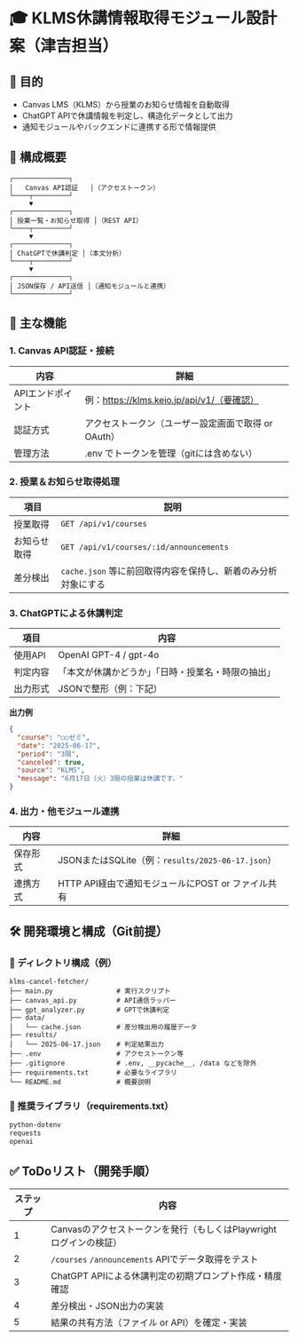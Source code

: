 # 🎓 KLMS休講情報取得モジュール設計案（津吉担当）

## 🎯 目的
- Canvas LMS（KLMS）から授業のお知らせ情報を自動取得
- ChatGPT APIで休講情報を判定し、構造化データとして出力
- 通知モジュールやバックエンドに連携する形で情報提供

## 🧱 構成概要
```plaintext
┌──────────────┐
│   Canvas API認証   │（アクセストークン） 
└────┬─────────┘
     ▼
┌──────────────┐
│ 授業一覧・お知らせ取得 │（REST API）
└────┬─────────┘
     ▼
┌──────────────┐
│ ChatGPTで休講判定 │（本文分析）
└────┬─────────┘
     ▼
┌──────────────┐
│ JSON保存 / API送信 │（通知モジュールと連携）
└──────────────┘
```

## 🔧 主な機能

### 1. Canvas API認証・接続
| 内容 | 詳細 |
|---|---|
| APIエンドポイント | 例：https://klms.keio.jp/api/v1/（要確認） |
| 認証方式 | アクセストークン（ユーザー設定画面で取得 or OAuth） |
| 管理方法 | .env でトークンを管理（gitには含めない） |

### 2. 授業＆お知らせ取得処理
| 項目 | 説明 |
|---|---|
| 授業取得 | `GET /api/v1/courses` |
| お知らせ取得 | `GET /api/v1/courses/:id/announcements` |
| 差分検出 | `cache.json` 等に前回取得内容を保持し、新着のみ分析対象にする |

### 3. ChatGPTによる休講判定
| 項目 | 内容 |
|---|---|
| 使用API | OpenAI GPT-4 / gpt-4o |
| 判定内容 | 「本文が休講かどうか」「日時・授業名・時限の抽出」 |
| 出力形式 | JSONで整形（例：下記） |

**出力例**
```json
{
  "course": "○○ゼミ",
  "date": "2025-06-17",
  "period": "3限",
  "canceled": true,
  "source": "KLMS",
  "message": "6月17日（火）3限の授業は休講です。"
}
```

### 4. 出力・他モジュール連携
| 内容 | 詳細 |
|---|---|
| 保存形式 | JSONまたはSQLite（例：`results/2025-06-17.json`） |
| 連携方式 | HTTP API経由で通知モジュールにPOST or ファイル共有 |

## 🛠️ 開発環境と構成（Git前提）

### 🔹 ディレクトリ構成（例）
```plaintext
klms-cancel-fetcher/
├── main.py                # 実行スクリプト
├── canvas_api.py          # API通信ラッパー
├── gpt_analyzer.py        # GPTで休講判定
├── data/
│   └── cache.json         # 差分検出用の履歴データ
├── results/
│   └── 2025-06-17.json    # 判定結果出力
├── .env                   # アクセストークン等
├── .gitignore             # .env, __pycache__, /data などを除外
├── requirements.txt       # 必要なライブラリ
└── README.md              # 概要説明
```

### 🔹 推奨ライブラリ（requirements.txt）
```txt
python-dotenv
requests
openai
```

## ✅ ToDoリスト（開発手順）
| ステップ | 内容 |
|---|---|
| 1 | Canvasのアクセストークンを発行（もしくはPlaywrightログインの検証） |
| 2 | `/courses` `/announcements` APIでデータ取得をテスト |
| 3 | ChatGPT APIによる休講判定の初期プロンプト作成・精度確認 |
| 4 | 差分検出・JSON出力の実装 |
| 5 | 結果の共有方法（ファイル or API）を確定・実装 | 